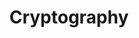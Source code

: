 ---
title: Cryptography
longTitle: 'Cryptography'
tags:
- gccommon
french:
- "[[Cryptographie]]"
scopeNote:
- "The discipline that embodies the principles means "
---